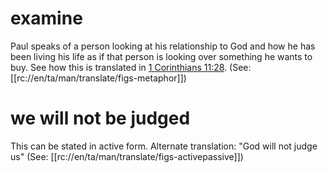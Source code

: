 # examine

Paul speaks of a person looking at his relationship to God and how he has been living his life as if that person is looking over something he wants to buy. See how this is translated in [1 Corinthians 11:28](./27.md). (See: [[rc://en/ta/man/translate/figs-metaphor]])

# we will not be judged

This can be stated in active form. Alternate translation: "God will not judge us" (See: [[rc://en/ta/man/translate/figs-activepassive]])

